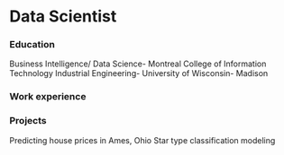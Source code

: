# Data Scientist

### Education
Business Intelligence/ Data Science- Montreal College of Information Technology
Industrial Engineering- University of Wisconsin- Madison

### Work experience 


### Projects 
Predicting house prices in Ames, Ohio
Star type classification modeling
